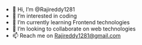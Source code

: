 - 👋 Hi, I’m @Rajireddy1281
- 👀 I’m interested in coding
- 🌱 I’m currently learning Frontend technologies
- 💞️ I’m looking to collaborate on web technologies
- 📫 Reach me on Rajireddy1281@gmail.com

<!---
Rajireddy1281/Rajireddy1281 is a ✨ special ✨ repository because its `README.md` (this file) appears on your GitHub profile.
You can click the Preview link to take a look at your changes.
--->
